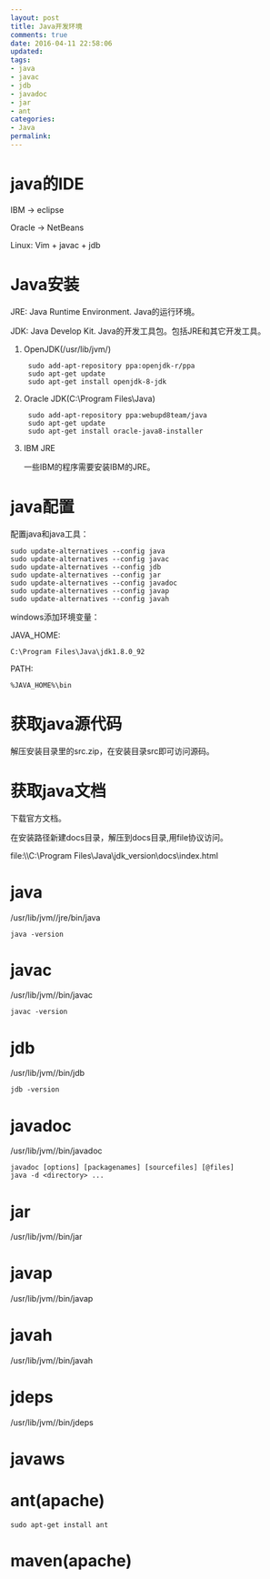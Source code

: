 ```yaml
---
layout: post
title: Java开发环境
comments: true
date: 2016-04-11 22:58:06
updated:
tags:
- java
- javac
- jdb
- javadoc
- jar
- ant
categories:
- Java
permalink:
---
```


# java的IDE

IBM -> eclipse

Oracle -> NetBeans

Linux: Vim + javac + jdb

# Java安装

JRE: Java Runtime Environment. Java的运行环境。

JDK: Java Develop Kit. Java的开发工具包。包括JRE和其它开发工具。

1. OpenJDK(/usr/lib/jvm/)

        sudo add-apt-repository ppa:openjdk-r/ppa
        sudo apt-get update
        sudo apt-get install openjdk-8-jdk

2. Oracle JDK(C:\Program Files\Java\)

        sudo add-apt-repository ppa:webupd8team/java
        sudo apt-get update
        sudo apt-get install oracle-java8-installer

3. IBM JRE

    一些IBM的程序需要安装IBM的JRE。

# java配置

配置java和java工具：

    sudo update-alternatives --config java
    sudo update-alternatives --config javac
    sudo update-alternatives --config jdb
    sudo update-alternatives --config jar
    sudo update-alternatives --config javadoc
    sudo update-alternatives --config javap
    sudo update-alternatives --config javah

windows添加环境变量：

JAVA_HOME:

    C:\Program Files\Java\jdk1.8.0_92

PATH:

    %JAVA_HOME%\bin

# 获取java源代码

解压安装目录里的src.zip，在安装目录src即可访问源码。

# 获取java文档

下载官方文档。

在安装路径新建docs目录，解压到docs目录,用file协议访问。

file:\\\C:\Program Files\Java\jdk_version\docs\index.html

# java

/usr/lib/jvm/<java-version>/jre/bin/java

    java -version

# javac

/usr/lib/jvm/<java-version>/bin/javac

    javac -version

# jdb

/usr/lib/jvm/<java-version>/bin/jdb

    jdb -version

# javadoc

/usr/lib/jvm/<java-version>/bin/javadoc

    javadoc [options] [packagenames] [sourcefiles] [@files]
    java -d <directory> ...

# jar

/usr/lib/jvm/<java-version>/bin/jar

# javap

/usr/lib/jvm/<java-version>/bin/javap

# javah

/usr/lib/jvm/<java-version>/bin/javah

# jdeps

/usr/lib/jvm/<java-version>/bin/jdeps

# javaws

# ant(apache)

    sudo apt-get install ant

# maven(apache)
